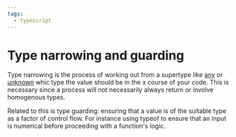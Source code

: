```yaml
---
tags:
  - typescript
---
```


# Type narrowing and guarding

Type narrowing is the process of working out from a supertype like
[any](Any.md) or [unknown](Unknown_type_in_TS.md) whic type the value should be in the
x course of your code. This is necessary since a process will not necessarily
always return or involve homogenous types.

Related to this is type guarding: ensuring that a value is of the suitable type
as a factor of control flow. For instance using typeof to ensure that an input
is numerical before proceeding with a function's logic.
